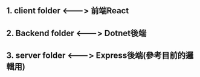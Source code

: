 ## 1. client folder    <--->  前端React
## 2. Backend folder  <--->  Dotnet後端
## 3. server folder   <--->  Express後端(參考目前的邏輯用)
